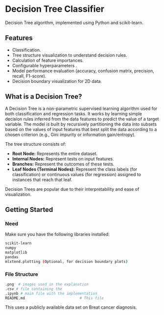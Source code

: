 # Decision Tree Classifier

Decision Tree algorithm, implemented using Python and scikit-learn.
## Features

-   Classification.
-   Tree structure visualization to understand decision rules.
-   Calculation of feature importances.
-   Configurable hyperparameters .
-   Model performance evaluation (accuracy, confusion matrix, precision, recall, F1-score).
-   Decision boundary visualization for 2D data.

## What is a Decision Tree?

A Decision Tree is a non-parametric supervised learning algorithm used for both classification and regression tasks. It works by learning simple decision rules inferred from the data features to predict the value of a target variable. The model is built by recursively partitioning the data into subsets based on the values of input features that best split the data according to a chosen criterion (e.g., Gini impurity or information gain/entropy).

The tree structure consists of:
-   **Root Node:** Represents the entire dataset.
-   **Internal Nodes:** Represent tests on input features.
-   **Branches:** Represent the outcomes of these tests.
-   **Leaf Nodes (Terminal Nodes):** Represent the class labels (for classification) or continuous values (for regression) assigned to instances that reach that leaf.

Decision Trees are popular due to their interpretability and ease of visualization.

## Getting Started

### Need

Make sure you have the following libraries installed:

```bash
scikit-learn
numpy
matplotlib
pandas
mlxtend.plotting (Optional, for decision boundary plots)

```
### File Structure
```bash
.png  # images used in the explanation
.csv # file containing the 
.ipynb # main file with the implementation
README.md                         # This file
```

This uses a publicly available data set on Breat cancer diagnosis.